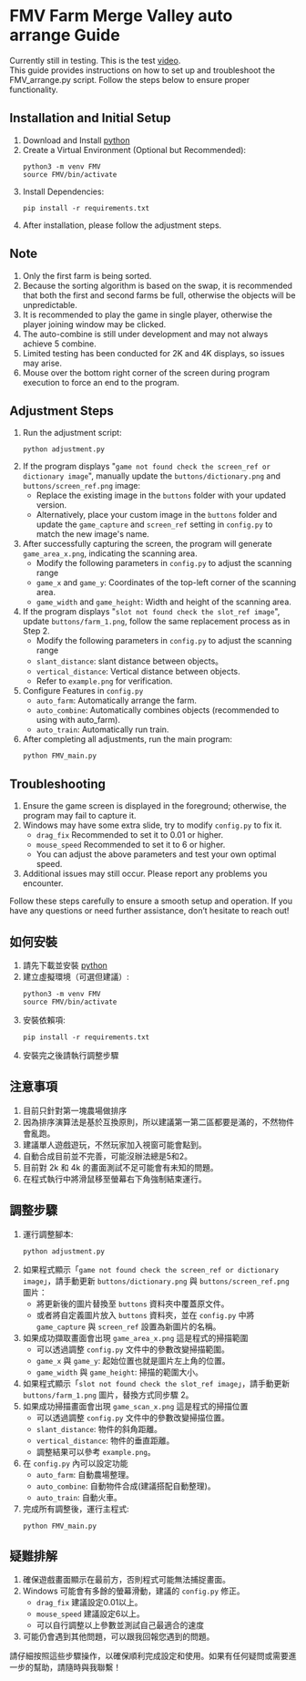 # FMV Farm Merge Valley auto arrange Guide
Currently still in testing. This is the test [video](https://www.youtube.com/watch?v=c2oZA5ccOqs).  
This guide provides instructions on how to set up and troubleshoot the FMV_arrange.py script. Follow the steps below to ensure proper functionality.
## Installation and Initial Setup
1. Download and Install [python](https://www.python.org/)
2. Create a Virtual Environment (Optional but Recommended):
   ```
   python3 -m venv FMV
   source FMV/bin/activate
   ```
3. Install Dependencies:
   ```
   pip install -r requirements.txt
   ```
4. After installation, please follow the adjustment steps.
## Note
1. Only the first farm is being sorted.
2. Because the sorting algorithm is based on the swap, it is recommended that both the first and second farms be full, otherwise the objects will be unpredictable.
3. It is recommended to play the game in single player, otherwise the player joining window may be clicked.
4. The auto-combine is still under development and may not always achieve 5 combine.
5. Limited testing has been conducted for 2K and 4K displays, so issues may arise.
6. Mouse over the bottom right corner of the screen during program execution to force an end to the program.
## Adjustment Steps
1. Run the adjustment script:
   ```
   python adjustment.py
   ```
3. If the program displays "`game not found check the screen_ref or dictionary image`", manually update the `buttons/dictionary.png` and `buttons/screen_ref.png` image:
   * Replace the existing image in the `buttons` folder with your updated version.
   * Alternatively, place your custom image in the `buttons` folder and update the `game_capture` and `screen_ref` setting in `config.py` to match the new image's name.
4. After successfully capturing the screen, the program will generate `game_area_x.png`, indicating the scanning area.
   * Modify the following parameters in `config.py` to adjust the scanning range
   * `game_x` and `game_y`: Coordinates of the top-left corner of the scanning area.
   * `game_width` and `game_height`: Width and height of the scanning area.
4. If the program displays "`slot not found check the slot_ref image`", update `buttons/farm_1.png`, follow the same replacement process as in Step 2.
   * Modify the following parameters in `config.py` to adjust the scanning range
   * `slant_distance`: slant distance between objects。
   * `vertical_distance`: Vertical distance between objects.
   * Refer to `example.png` for verification.
5. Configure Features in `config.py`
   * `auto_farm`: Automatically arrange the farm.
   * `auto_combine`: Automatically combines objects (recommended to using with auto_farm).
   * `auto_train`: Automatically run train.
7. After completing all adjustments, run the main program:
   ```
   python FMV_main.py
   ```
## Troubleshooting
1. Ensure the game screen is displayed in the foreground; otherwise, the program may fail to capture it.
2. Windows may have some extra slide, try to modify `config.py` to fix it.
   * `drag_fix` Recommended to set it to 0.01 or higher.
   * `mouse_speed` Recommended to set it to 6 or higher.
   * You can adjust the above parameters and test your own optimal speed.
3. Additional issues may still occur. Please report any problems you encounter.

Follow these steps carefully to ensure a smooth setup and operation. If you have any questions or need further assistance, don’t hesitate to reach out!

## 如何安裝
1. 請先下載並安裝 [python](https://www.python.org/)
2. 建立虛擬環境（可選但建議）:
   ```
   python3 -m venv FMV
   source FMV/bin/activate
   ```
3. 安裝依賴項:
   ```
   pip install -r requirements.txt
   ```
4. 安裝完之後請執行調整步驟
## 注意事項
1. 目前只針對第一塊農場做排序
2. 因為排序演算法是基於互換原則，所以建議第一第二區都要是滿的，不然物件會亂跑。
3. 建議單人遊戲遊玩，不然玩家加入視窗可能會點到。
4. 自動合成目前並不完善，可能沒辦法總是5和2。
5. 目前對 2k 和 4k 的畫面測試不足可能會有未知的問題。
6. 在程式執行中將滑鼠移至螢幕右下角強制結束運行。
## 調整步驟
1. 運行調整腳本:
   ```
   python adjustment.py
   ```
2. 如果程式顯示「`game not found check the screen_ref or dictionary image`」，請手動更新 `buttons/dictionary.png` 與 `buttons/screen_ref.png` 圖片：
   * 將更新後的圖片替換至 `buttons` 資料夾中覆蓋原文件。
   * 或者將自定義圖片放入 `buttons` 資料夾，並在 `config.py` 中將 `game_capture` 與 `screen_ref` 設置為新圖片的名稱。
3. 如果成功擷取畫面會出現 `game_area_x.png` 這是程式的掃描範圍
   * 可以透過調整 `config.py` 文件中的參數改變掃描範圍。
   * `game_x` 與 `game_y`: 起始位置也就是圖片左上角的位置。
   * `game_width` 與 `game_height`: 掃描的範圍大小。
4. 如果程式顯示「`slot not found check the slot_ref image`」，請手動更新 `buttons/farm_1.png` 圖片，替換方式同步驟 2。
5. 如果成功掃描畫面會出現 `game_scan_x.png` 這是程式的掃描位置
   * 可以透過調整 `config.py` 文件中的參數改變掃描位置。
   * `slant_distance`: 物件的斜角距離。
   * `vertical_distance`: 物件的垂直距離。
   * 調整結果可以參考 `example.png`。
6. 在 `config.py` 內可以設定功能
   * `auto_farm`: 自動農場整理。
   * `auto_combine`: 自動物件合成(建議搭配自動整理)。
   * `auto_train`: 自動火車。
7. 完成所有調整後，運行主程式:
   ```
   python FMV_main.py
   ```
## 疑難排解
1. 確保遊戲畫面顯示在最前方，否則程式可能無法捕捉畫面。
2. Windows 可能會有多餘的螢幕滑動，建議的 `config.py` 修正。
   * `drag_fix` 建議設定0.01以上。
   * `mouse_speed` 建議設定6以上。
   * 可以自行調整以上參數並測試自己最適合的速度
3. 可能仍會遇到其他問題，可以跟我回報您遇到的問題。

請仔細按照這些步驟操作，以確保順利完成設定和使用。如果有任何疑問或需要進一步的幫助，請隨時與我聯繫！
